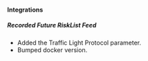 
#### Integrations
##### Recorded Future RiskList Feed
- Added the Traffic Light Protocol parameter.
- Bumped docker version.
